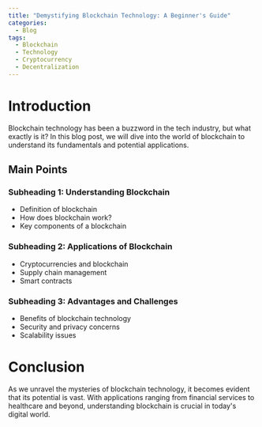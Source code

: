 ```yaml
---
title: "Demystifying Blockchain Technology: A Beginner's Guide"
categories:
  - Blog
tags:
  - Blockchain
  - Technology
  - Cryptocurrency
  - Decentralization
---
```


# Introduction
Blockchain technology has been a buzzword in the tech industry, but what exactly is it? In this blog post, we will dive into the world of blockchain to understand its fundamentals and potential applications.

## Main Points
### Subheading 1: Understanding Blockchain
- Definition of blockchain
- How does blockchain work?
- Key components of a blockchain

### Subheading 2: Applications of Blockchain
- Cryptocurrencies and blockchain
- Supply chain management
- Smart contracts

### Subheading 3: Advantages and Challenges
- Benefits of blockchain technology
- Security and privacy concerns
- Scalability issues

# Conclusion
As we unravel the mysteries of blockchain technology, it becomes evident that its potential is vast. With applications ranging from financial services to healthcare and beyond, understanding blockchain is crucial in today's digital world.